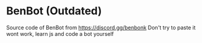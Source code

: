 # BenBot (Outdated)
Source code of BenBot from https://discord.gg/benbonk
Don't try to paste it wont work, learn js and code a bot yourself
